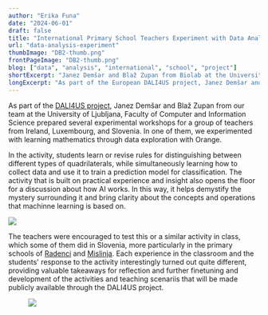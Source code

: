 ```yaml
---
author: "Erika Funa"
date: "2024-06-01"
draft: false
title: "International Primary School Teachers Experiment with Data Analysis in Orange"
url: "data-analysis-experiment"
thumbImage: "DB2-thumb.png"
frontPageImage: "DB2-thumb.png"
blog: ["data", "analysis", "international", "school", "project"]
shortExcerpt: "Janez Demšar and Blaž Zupan from Biolab at the University of Ljubljana, Faculty of Computer and Information Science experimented with Orange in primary school data exploration activities with a group of teachers from Ireland, Luxembourg, and Slovenia."
longExcerpt: "As part of the European DALI4US project, Janez Demšar and Blaž Zupan from Biolab at the University of Ljubljana, Faculty of Computer and Information Science experimented with Orange in primary school data exploration activities with a group of teachers from Ireland, Luxembourg, and Slovenia. With some help, some of the Slovene teachers later followed up by holding a similar experimental activity in class with their own students."
---
```


As part of the [DALI4US project](https://www.dali4us.eu/), Janez Demšar and Blaž Zupan from our team at the University of Ljubljana, Faculty of Computer and Information Science prepared several experimental workshops for a group of teachers from Ireland, Luxembourg, and Slovenia. In one of them, we experimented with learning mathematics through data exploration with Orange.

In the activity, students learn or revise rules for distinguishing between different types of quadrilaterals, while simultaneously learning how to collect data and use it to train a prediction model for classification. The activity that is built on practical experience and insight also opens the floor for a discussion about how AI works. In this way, it helps demystify the mystery surrounding it and bring clarity about the concepts and operations that machinne learning is based on. 

<img src="DB2a.png" />

The teachers were encouraged to test this or a similar activity in class, which some of them did in Slovenia, more particularly in the primary schools of [Radenci](https://pumice.si/en/news/radenci-and-the-power-of-stories/) and [Mislinja](https://pumice.si/en/news/slovenian-houses-in-mislinja/). Each experience in the classroom and the students' response to the activity interestingly turned out quite different, providing valuable takeaways for reflection and further finetuning and development of the activities and teaching scenariis that will be made publicly available through the DALI4US project.

<Figure src="DB2b.png" width="40%"/>

<img src="Mislinja.jpg" />




